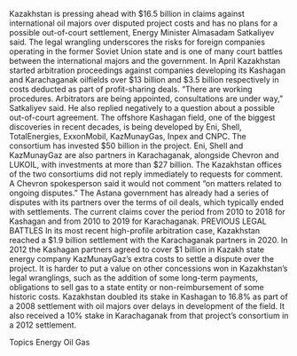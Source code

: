 Kazakhstan is pressing ahead with $16.5 billion in claims against international oil majors over disputed project costs and has no plans for a possible out-of-court settlement, Energy Minister Almasadam Satkaliyev said.
The legal wrangling underscores the risks for foreign companies operating in the former Soviet Union state and is one of many court battles between the international majors and the government.
In April Kazakhstan started arbitration proceedings against companies developing its Kashagan and Karachaganak oilfields over $13 billion and $3.5 billion respectively in costs deducted as part of profit-sharing deals.
“There are working procedures. Arbitrators are being appointed, consultations are under way,” Satkaliyev said.
He also replied negatively to a question about a possible out-of-court agreement.
The offshore Kashagan field, one of the biggest discoveries in recent decades, is being developed by Eni, Shell, TotalEnergies, ExxonMobil, KazMunayGas, Inpex and CNPC. The consortium has invested $50 billion in the project.
Eni, Shell and KazMunayGaz are also partners in Karachaganak, alongside Chevron and LUKOIL, with investments at more than $27 billion.
The Kazakhstan offices of the two consortiums did not reply immediately to requests for comment.
A Chevron spokesperson said it would not comment “on matters related to ongoing disputes.”
The Astana government has already had a series of disputes with its partners over the terms of oil deals, which typically ended with settlements.
The current claims cover the period from 2010 to 2018 for Kashagan and from 2010 to 2019 for Karachaganak.
PREVIOUS LEGAL BATTLES
In its most recent high-profile arbitration case, Kazakhstan reached a $1.9 billion settlement with the Karachaganak partners in 2020.
In 2012 the Kashagan partners agreed to cover $1 billion in Kazakh state energy company KazMunayGaz’s extra costs to settle a dispute over the project.
It is harder to put a value on other concessions won in Kazakhstan’s legal wranglings, such as the addition of some long-term payments, obligations to sell gas to a state entity or non-reimbursement of some historic costs.
Kazakhstan doubled its stake in Kashagan to 16.8% as part of a 2008 settlement with oil majors over delays in development of the field. It also received a 10% stake in Karachaganak from that project’s consortium in a 2012 settlement.

Topics
Energy
Oil Gas
